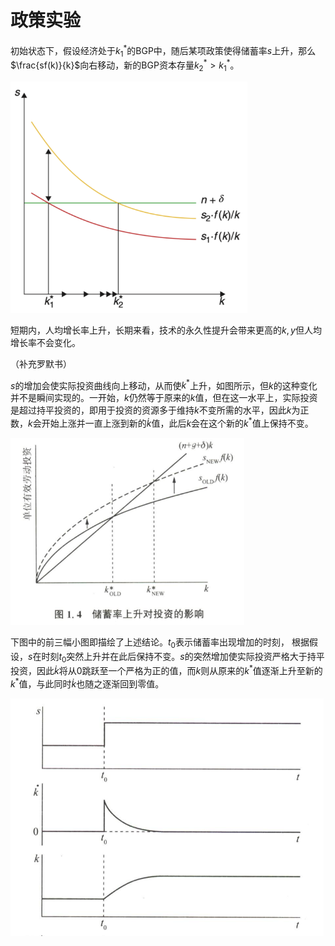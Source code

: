 # 政策实验

初始状态下，假设经济处于$k^{\ast}_1$的BGP中，随后某项政策使得储蓄率$s$上升，那么$\frac{sf(k)}{k}$向右移动，新的BGP资本存量$k^{\ast}_2 > k^{\ast}_1$。

<img src="../images/125.png" style="zoom:67%;" />

短期内，人均增长率上升，长期来看，技术的永久性提升会带来更高的$k, y$但人均增长率不会变化。

（补充罗默书）

$s$的增加会使实际投资曲线向上移动，从而使$k^*$上升，如图所示，但$k$的这种变化并不是瞬间实现的。一开始，$k$仍然等于原来的$k$值，但在这一水平上，实际投资是超过持平投资的，即用于投资的资源多于维持$k$不变所需的水平，因此$k$为正数，$k$会开始上涨并一直上涨到新的$\dot{k}$值，此后$k$会在这个新的$k^*$值上保持不变。

<img src="../images/127.png" style="zoom:67%;" />

下图中的前三幅小图即描绘了上述结论。$t_0$表示储蓄率出现增加的时刻， 根据假设，$s$在时刻$t_0$突然上升并在此后保持不变。$s$的突然增加使实际投资严格大于持平投资，因此$\dot{k}$将从0跳跃至一个严格为正的值，而$k$则从原来的$k^*$值逐渐上升至新的$k^*$值，与此同时$\dot{k}$也随之逐渐回到零值。

<img src="../images/128.png" style="zoom:67%;" />
